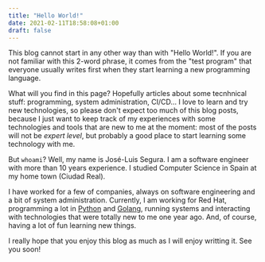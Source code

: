 ```yaml
---
title: "Hello World!"
date: 2021-02-11T18:58:08+01:00
draft: false
---
```


This blog cannot start in any other way than with "Hello World!". If you are not familiar
with this 2-word phrase, it comes from the "test program" that everyone
usually writes first when they start learning a new programming language.

What will you find in this page? Hopefully articles about some tecnhnical
stuff: programming, system administration, CI/CD… I love to learn and try new
technologies, so please don't expect too much of this blog posts, because I
just want to keep track of my experiences with some technologies and
tools that are new to me at the moment: most of the posts will not be _expert
level_, but probably a good place to start learning some technology with me.

But `whoami`? Well, my name is José-Luis Segura. I am a software engineer
with more than 10 years experience. I studied Computer Science in Spain at my
home town (Ciudad Real).

I have worked for a few of companies, always on software engineering
and a bit of system administration. Currently, I am working for Red Hat,
programming a lot in [Python](https://www.python.org) and
[Golang](https://golang.org/), running systems and interacting with
technologies that were totally new to me one year ago. And, of course, having a
lot of fun learning new things.

I really hope that you enjoy this blog as much as I will enjoy writting it. See
you soon!
